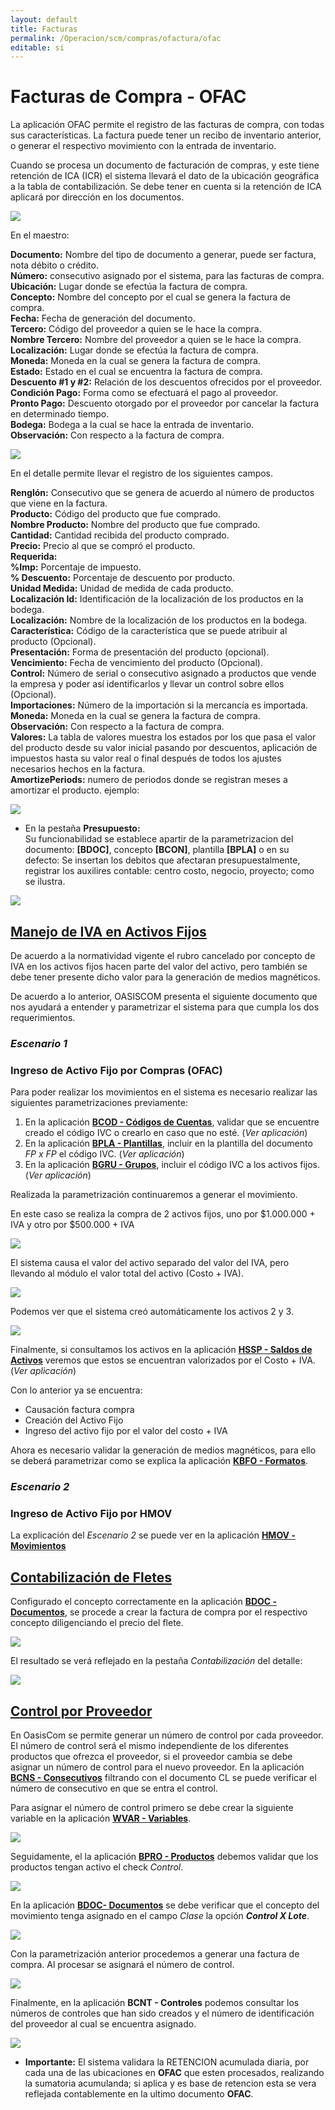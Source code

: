 ```yaml
---
layout: default
title: Facturas
permalink: /Operacion/scm/compras/ofactura/ofac
editable: si
---
```


# Facturas de Compra - OFAC


La aplicación OFAC permite el registro de las facturas de compra, con todas sus características. La factura puede tener un recibo de inventario anterior, o generar el respectivo movimiento con la entrada de inventario.  

Cuando se procesa un documento de facturación de compras, y este tiene retención de ICA (ICR) el sistema llevará el dato de la ubicación geográfica a la tabla de contabilización. Se debe tener en cuenta si la retención de ICA aplicará por dirección en los documentos.  
 
![](ofac1.png)

 

En el maestro:

**Documento:** Nombre del tipo de documento a generar, puede ser factura, nota débito o crédito.  
**Número:** consecutivo asignado por el sistema, para las facturas de compra.  
**Ubicación:** Lugar donde se efectúa la factura de compra.  
**Concepto:** Nombre del concepto por el cual se genera la factura de compra.  
**Fecha:** Fecha de generación del documento.  
**Tercero:** Código del proveedor a quien se le hace la compra.  
**Nombre Tercero:** Nombre del proveedor a quien se le hace la compra.  
**Localización:** Lugar donde se efectúa la factura de compra.  
**Moneda:** Moneda en la cual se genera la factura de compra.  
**Estado:** Estado en el cual se encuentra la factura de compra.  
**Descuento #1 y #2:** Relación de los descuentos ofrecidos por el proveedor.  
**Condición Pago:** Forma como se efectuará el pago al proveedor.  
**Pronto Pago:** Descuento otorgado por el proveedor por cancelar la factura en determinado tiempo.  
**Bodega:** Bodega a la cual se hace la entrada de inventario.  
**Observación:** Con respecto a la factura de compra.  



![](ofac2.png)

En el detalle permite llevar el registro de los siguientes campos.

**Renglón:** Consecutivo que se genera de acuerdo al número de productos que viene en la factura.  
**Producto:** Código del producto que fue comprado.  
**Nombre Producto:** 	Nombre del producto que fue comprado.  
**Cantidad:** Cantidad recibida del producto comprado.  
**Precio:** Precio al que se compró el producto.  
**Requerida:**  
**%Imp:**	Porcentaje de impuesto.  
**% Descuento:** Porcentaje de descuento por producto.  
**Unidad Medida:** Unidad de medida de cada producto.  
**Localización Id:** Identificación de la localización de los productos en la bodega.  
**Localización:** Nombre de la localización de los productos en la bodega.  
**Característica:** Código de la característica que se puede atribuir al producto (Opcional).  
**Presentación:** Forma de presentación del producto (opcional).  
**Vencimiento:** Fecha de vencimiento del producto (Opcional).  
**Control:** Número de serial o consecutivo asignado a productos que vende la empresa y poder así identificarlos y llevar un control sobre ellos (Opcional).  
**Importaciones:** Número de la importación si la mercancía es importada.  
**Moneda:** Moneda en la cual se genera la factura de compra.  
**Observación:** Con respecto a la factura de compra.  
**Valores:** La tabla de valores muestra los estados por los que pasa el valor del producto desde su valor inicial pasando por descuentos, aplicación de impuestos hasta su valor real o final después de todos los ajustes necesarios hechos en la factura.  
**AmortizePeriods:** numero de periodos donde se registran meses a amortizar el producto. ejemplo:

![](ofac17.png)


* En la pestaña **Presupuesto:**  
 Su funcionabilidad se establece apartir de la parametrizacion del documento: **[BDOC]**, concepto **[BCON]**, plantilla **[BPLA]** o en su defecto: 
 Se insertan los debitos que afectaran presupuestalmente, registrar los auxilires contable: centro costo, negocio, proyecto; como se ilustra.  
 
 ![](ofac15.png)

## [Manejo de IVA en Activos Fijos](http://docs.oasiscom.com/Operacion/scm/compras/ofactura/ofac#manejo-de-iva-en-activos-fijos)

De acuerdo a la normatividad vigente el rubro cancelado por concepto de IVA en los activos fijos hacen parte del valor del activo, pero también se debe tener presente dicho valor para la generación de medios magnéticos.  

De acuerdo a lo anterior, OASISCOM presenta el siguiente documento que nos ayudará a entender y parametrizar el sistema para que cumpla los dos requerimientos.  

### _Escenario 1_

### Ingreso de Activo Fijo por Compras (OFAC)

Para poder realizar los movimientos en el sistema es necesario realizar las siguientes parametrizaciones previamente:  

1. En la aplicación [**BCOD - Códigos de Cuentas**](http://docs.oasiscom.com/Operacion/common/bcuenta/bcod#parametrización-ingreso-de-activo-fijo-por-compras), validar que se encuentre creado el código IVC o crearlo en caso que no esté. (_Ver aplicación_)  
2. En la aplicación [**BPLA - Plantillas**](http://docs.oasiscom.com/Operacion/common/bcuenta/bpla#parametrización-ingreso-de-activo-fijo-por-compras), incluir en la plantilla del documento _FP x FP_ el código IVC. (_Ver aplicación_)  
3. En la aplicación [**BGRU - Grupos**](http://docs.oasiscom.com/Operacion/common/bcuenta/bgru#parametrización-ingreso-de-activo-fijo-por-compras), incluir el código IVC a los activos fijos. (_Ver aplicación_)

Realizada la parametrización continuaremos a generar el movimiento.  

En este caso se realiza la compra de 2 activos fijos, uno por $1.000.000 + IVA y otro por $500.000 + IVA

![](ofac3.png)

El sistema causa el valor del activo separado del valor del IVA, pero llevando al módulo el valor total del activo (Costo + IVA).

![](ofac4.png)

Podemos ver que el sistema creó automáticamente los activos 2 y 3.

![](ofac5.png)

Finalmente, si consultamos los activos en la aplicación [**HSSP - Saldos de Activos**](http://docs.oasiscom.com/Operacion/erp/activos/hsaldo/hssp#ingreso-de-activo-fijo-por-compras-ofac) veremos que estos se encuentran valorizados por el Costo + IVA. (_Ver aplicación_)

Con lo anterior ya se encuentra:
* Causación factura compra
* Creación del Activo Fijo
* Ingreso del activo fijo por el valor del costo + IVA

Ahora es necesario validar la generación de medios magnéticos, para ello se deberá parametrizar como se explica la aplicación [**KBFO - Formatos**](http://docs.oasiscom.com/Operacion/erp/contabilidad/kbasica/kbfo#parametrización-para-generación-de-medios-magnéticos-correspondientes-al-ingreso-de-activo-fijo-por-compras).


### _Escenario 2_

### Ingreso de Activo Fijo por HMOV

La explicación del _Escenario 2_ se puede ver en la aplicación [**HMOV - Movimientos**](http://docs.oasiscom.com/Operacion/erp/activos/hmovimient/hmov#manejo-de-iva-en-activos-fijos)

## [Contabilización de Fletes](http://docs.oasiscom.com/Operacion/scm/compras/ofactura/ofac#contabilización-de-fletes)

Configurado el concepto correctamente en la aplicación [**BDOC - Documentos**](http://docs.oasiscom.com/Operacion/common/bsistema/bdoc#parametrización-de-fletes), se procede a crear la factura de compra por el respectivo concepto diligenciando el precio del flete.  

![](ofac7.png)

El resultado se verá reflejado en la pestaña _Contabilización_ del detalle:

![](ofac8.png)

## [Control por Proveedor](http://docs.oasiscom.com/Operacion/scm/compras/ofactura/ofac#control-por-proveedor)


En OasisCom se permite generar un número de control por cada proveedor. El número de control será el mismo independiente de los diferentes productos que ofrezca el proveedor, si el proveedor cambia se debe asignar un número de control para el nuevo proveedor. En la aplicación [**BCNS - Consecutivos**](http://docs.oasiscom.com/Operacion/common/bsistema/bcns) filtrando con el documento CL se puede verificar el número de consecutivo en que se entra el control.   

Para asignar el número de control primero se debe crear la siguiente variable en la aplicación [**WVAR - Variables**](http://docs.oasiscom.com/Operacion/dss/bsc/wbasica/wvar).  

![](ofac9.png)

Seguidamente, el la aplicación [**BPRO - Productos**](http://docs.oasiscom.com/Operacion/common/bprodu/bpro) debemos validar que los productos tengan activo el check _Control_.  

![](ofac10.png)

En la aplicación [**BDOC- Documentos**](http://docs.oasiscom.com/Operacion/common/bsistema/bdoc) se debe verificar que el concepto del movimiento tenga asignado en el campo _Clase_ la opción _**Control X Lote**_.  

![](ofac11.png)

Con la parametrización anterior procedemos a generar una factura de compra. Al procesar se asignará el número de control.  

![](ofac12.png)

Finalmente, en la aplicación **BCNT - Controles** podemos consultar los números de controles que han sido creados y el número de identificación del proveedor al cual se encuentra asignado.  

![](ofac13.png)


* **Importante:** El sistema validara la RETENCION acumulada diaria, por cada una de las ubicaciones en **OFAC** que esten procesados, realizando la sumatoria  acumulanda; si aplica y es base de retencion esta se vera reflejada contablemente en la ultimo documento **OFAC**.  
